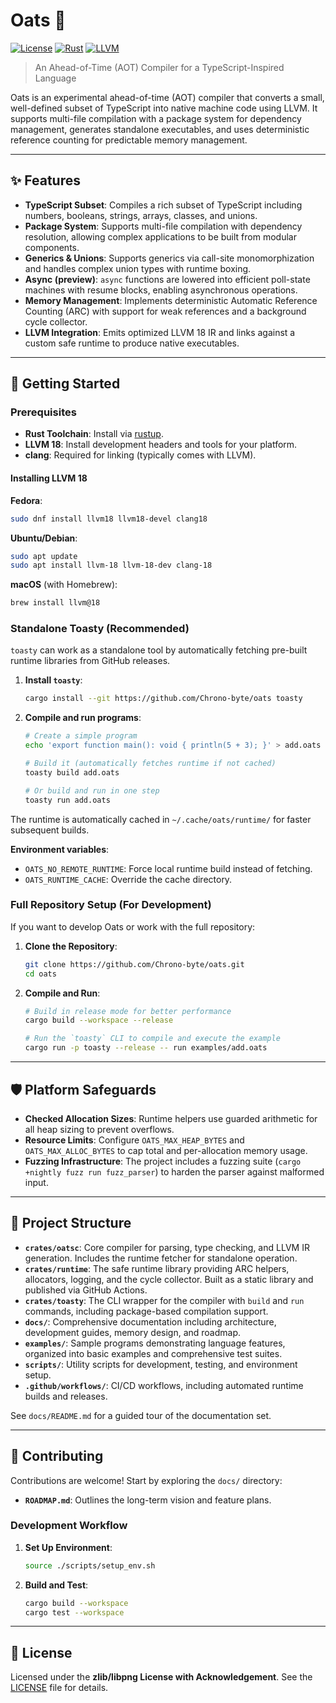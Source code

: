 # Oats 🌾

[![License](https://img.shields.io/badge/license-zlib-blue.svg)](LICENSE)
[![Rust](https://img.shields.io/badge/built%20with-Rust-000000.svg?logo=rust)](https://www.rust-lang.org/)
[![LLVM](https://img.shields.io/badge/powered%20by-LLVM%2018-262D3A.svg)](https://llvm.org/)

> An Ahead-of-Time (AOT) Compiler for a TypeScript-Inspired Language

Oats is an experimental ahead-of-time (AOT) compiler that converts a small, well-defined subset of TypeScript into native machine code using LLVM. It supports multi-file compilation with a package system for dependency management, generates standalone executables, and uses deterministic reference counting for predictable memory management.

-----

## ✨ Features

- **TypeScript Subset**: Compiles a rich subset of TypeScript including numbers, booleans, strings, arrays, classes, and unions.
- **Package System**: Supports multi-file compilation with dependency resolution, allowing complex applications to be built from modular components.
- **Generics & Unions**: Supports generics via call-site monomorphization and handles complex union types with runtime boxing.
- **Async (preview)**: `async` functions are lowered into efficient poll-state machines with resume blocks, enabling asynchronous operations.
- **Memory Management**: Implements deterministic Automatic Reference Counting (ARC) with support for weak references and a background cycle collector.
- **LLVM Integration**: Emits optimized LLVM 18 IR and links against a custom safe runtime to produce native executables.

-----

## 🚀 Getting Started

### Prerequisites

- **Rust Toolchain**: Install via [rustup](https://rustup.rs/).
- **LLVM 18**: Install development headers and tools for your platform.
- **clang**: Required for linking (typically comes with LLVM).

#### Installing LLVM 18

**Fedora**:

```bash
sudo dnf install llvm18 llvm18-devel clang18
```

**Ubuntu/Debian**:

```bash
sudo apt update
sudo apt install llvm-18 llvm-18-dev clang-18
```

**macOS** (with Homebrew):

```bash
brew install llvm@18
```

### Standalone Toasty (Recommended)

`toasty` can work as a standalone tool by automatically fetching pre-built runtime libraries from GitHub releases.

1. **Install `toasty`**:

    ```bash
    cargo install --git https://github.com/Chrono-byte/oats toasty
    ```

2. **Compile and run programs**:

    ```bash
    # Create a simple program
    echo 'export function main(): void { println(5 + 3); }' > add.oats

    # Build it (automatically fetches runtime if not cached)
    toasty build add.oats

    # Or build and run in one step
    toasty run add.oats
    ```

The runtime is automatically cached in `~/.cache/oats/runtime/` for faster subsequent builds.

**Environment variables**:

- `OATS_NO_REMOTE_RUNTIME`: Force local runtime build instead of fetching.
- `OATS_RUNTIME_CACHE`: Override the cache directory.

### Full Repository Setup (For Development)

If you want to develop Oats or work with the full repository:

1. **Clone the Repository**:

    ```bash
    git clone https://github.com/Chrono-byte/oats.git
    cd oats
    ```

2. **Compile and Run**:

    ```bash
    # Build in release mode for better performance
    cargo build --workspace --release

    # Run the `toasty` CLI to compile and execute the example
    cargo run -p toasty --release -- run examples/add.oats
    ```

-----

## 🛡️ Platform Safeguards

- **Checked Allocation Sizes**: Runtime helpers use guarded arithmetic for all heap sizing to prevent overflows.
- **Resource Limits**: Configure `OATS_MAX_HEAP_BYTES` and `OATS_MAX_ALLOC_BYTES` to cap total and per-allocation memory usage.
- **Fuzzing Infrastructure**: The project includes a fuzzing suite (`cargo +nightly fuzz run fuzz_parser`) to harden the parser against malformed input.

-----

## 📁 Project Structure

- **`crates/oatsc`**: Core compiler for parsing, type checking, and LLVM IR generation. Includes the runtime fetcher for standalone operation.
- **`crates/runtime`**: The safe runtime library providing ARC helpers, allocators, logging, and the cycle collector. Built as a static library and published via GitHub Actions.
- **`crates/toasty`**: The CLI wrapper for the compiler with `build` and `run` commands, including package-based compilation support.
- **`docs/`**: Comprehensive documentation including architecture, development guides, memory design, and roadmap.
- **`examples/`**: Sample programs demonstrating language features, organized into basic examples and comprehensive test suites.
- **`scripts/`**: Utility scripts for development, testing, and environment setup.
- **`.github/workflows/`**: CI/CD workflows, including automated runtime builds and releases.

See `docs/README.md` for a guided tour of the documentation set.

-----

## 🤝 Contributing

Contributions are welcome\! Start by exploring the `docs/` directory:

- **`ROADMAP.md`**: Outlines the long-term vision and feature plans.

### Development Workflow

1. **Set Up Environment**:

    ```bash
    source ./scripts/setup_env.sh
    ```

2. **Build and Test**:

    ```bash
    cargo build --workspace
    cargo test --workspace
    ```

-----

## 📜 License

Licensed under the **zlib/libpng License with Acknowledgement**. See the [LICENSE](LICENSE) file for details.
